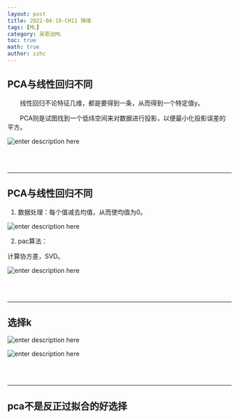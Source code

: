 ```yaml
---
layout: post
title: 2022-04-19-CH11 降维
tags: [ML]
category: 吴恩达ML
toc: true
math: true
author: zzhc
---
```


## PCA与线性回归不同

&emsp;&emsp;线性回归不论特征几维，都是要得到一条，从而得到一个特定值y。

&emsp;&emsp;PCA则是试图找到一个低纬空间来对数据进行投影，以便最小化投影误差的平方。

![enter description here](http://img.zzhc321.xyz/blog/1650462496352.png)

<br>
<br>

***

## PCA与线性回归不同

1. 数据处理：每个值减去均值，从而使均值为0。

![enter description here](http://img.zzhc321.xyz/blog/1650462744167.png)

2. pac算法：

计算协方差，SVD。

![enter description here](http://img.zzhc321.xyz/blog/1650463247760.png)


<br>
<br>

***

## 选择k

![enter description here](http://img.zzhc321.xyz/blog/1650463502492.png)



![enter description here](http://img.zzhc321.xyz/blog/1650464935480.png)


<br>
<br>

***

## pca不是反正过拟合的好选择